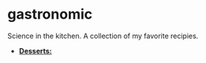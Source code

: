 # gastronomic
Science in the kitchen. 
A collection of my favorite recipies.

- [**Desserts:**](https://github.com/darioflute/gastronomic/blob/main/desserts/DESSERTS.md)
